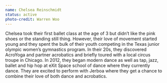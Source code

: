 ```yaml
---
name: Chelsea Reinschmidt
status: active
photo-credit: Warren Woo
---
```

Chelsea took their first ballet class at the age of 3 but didn’t like the pink shoes or the standing still thing. However, their love of movement started young and they spent the bulk of their youth competing in the Texas junior olympic women’s  gymnastics program. In their 20s, they discovered AcroYoga and partner acrobatics and briefly toured with a local circus troupe in Chicago. In 2012, they began modern dance as well as tap, jazz, ballet and hip hop at eXit Space school of dance where they currently dance. They are excited to perform with Jerboa where they get a chance to combine their love of both dance and acrobatics. 

